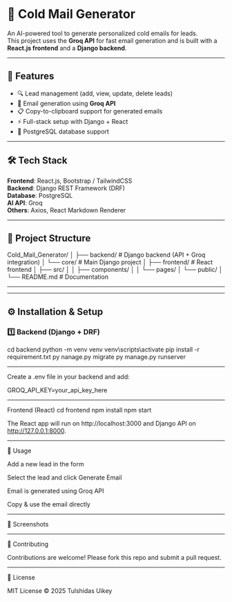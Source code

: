 # 📧 Cold Mail Generator

An AI-powered tool to generate personalized cold emails for leads.  
This project uses the **Groq API** for fast email generation and is built with a **React.js frontend** and a **Django backend**.

---

## 🚀 Features
- 🔍 Lead management (add, view, update, delete leads)
- 🤖 Email generation using **Groq API**
- 📋 Copy-to-clipboard support for generated emails
- ⚡ Full-stack setup with Django + React
- 💾 PostgreSQL database support

---

## 🛠️ Tech Stack
**Frontend**: React.js, Bootstrap / TailwindCSS  
**Backend**: Django REST Framework (DRF)  
**Database**: PostgreSQL  
**AI API**: Groq  
**Others**: Axios, React Markdown Renderer  

---

## 📂 Project Structure

Cold_Mail_Generator/
│
├── backend/ # Django backend (API + Groq integration)
│ └── core/ # Main Django project
│
├── frontend/ # React frontend
│ ├── src/
│ │ ├── components/
│ │ └── pages/
│ └── public/
│
└── README.md # Documentation


---

---

## ⚙️ Installation & Setup

### 1️⃣ Backend (Django + DRF)
cd backend
python -m venv venv
venv\scripts\activate
pip install -r requirement.txt
py nanage.py migrate
py manage.py runserver

---

Create a .env file in your backend and add:

GROQ_API_KEY=your_api_key_here

---
Frontend (React)
cd frontend
npm install
npm start

The React app will run on http://localhost:3000
 and Django API on http://127.0.0.1:8000.
 
---

📧 Usage

Add a new lead in the form

Select the lead and click Generate Email

Email is generated using Groq API

Copy & use the email directly

---

📸 Screenshots

---

🤝 Contributing

Contributions are welcome! Please fork this repo and submit a pull request.

---
📜 License

MIT License © 2025 Tulshidas Uikey






